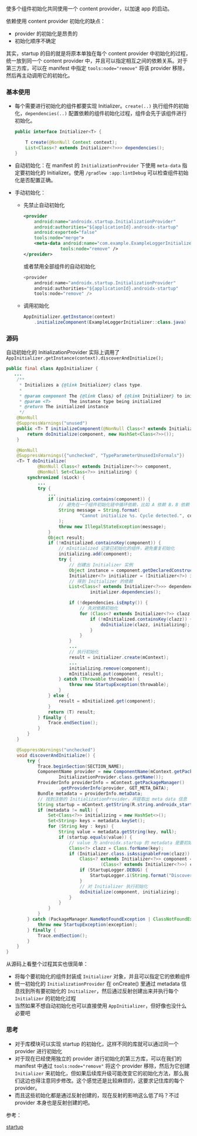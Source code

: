 使多个组件初始化共同使用一个 content provider，以加速 app 的启动。

依赖使用 content provider 初始化的缺点：

* provider 的初始化是昂贵的
* 初始化顺序不确定



其实，startup 的目的就是将原本单独在每个 content provider 中初始化的过程，统一放到同一个 content provider 中，并且可以指定相互之间的依赖关系。对于第三方库，可以在 manifest 中指定 `tools:node="remove"` 将该 provider 移除，然后再主动调用它的初始化。



### 基本使用

* 每个需要进行初始化的组件都要实现 Initializer。`create(..)` 执行组件的初始化，`dependencies(..)` 配置依赖的组件初始化过程，组件会先于该组件进行初始化。

  ```java
  public interface Initializer<T> {
  
      T create(@NonNull Context context);
      List<Class<? extends Initializer<?>>> dependencies();
  }
  ```

* 自动初始化：在 manifest 的 `InitializationProvider` 下使用 `meta-data` 指定要初始化的 Initializer。使用 `/gradlew :app:lintDebug` 可以检查组件初始化是否配置正确。

* 手动初始化：

  * 先禁止自动初始化

    ```xml
    <provider
        android:name="androidx.startup.InitializationProvider"
        android:authorities="${applicationId}.androidx-startup"
        android:exported="false"
        tools:node="merge">
        <meta-data android:name="com.example.ExampleLoggerInitializer"
                  tools:node="remove" />
    </provider>
    ```

    或者禁用全部组件的自动初始化

    ```java
    <provider
        android:name="androidx.startup.InitializationProvider"
        android:authorities="${applicationId}.androidx-startup"
        tools:node="remove" />
    ```

  * 调用初始化

    ```java
    AppInitializer.getInstance(context)
        .initializeComponent(ExampleLoggerInitializer::class.java)
    ```



### 源码

自动初始化的 InitializationProvider 实际上调用了 `AppInitializer.getInstance(context).discoverAndInitialize();`

```java
public final class AppInitializer {
   ...
    /**
     * Initializes a {@link Initializer} class type.
     *
     * @param component The {@link Class} of {@link Initializer} to initialize.
     * @param <T>       The instance type being initialized
     * @return The initialized instance
     */
    @NonNull
    @SuppressWarnings("unused")
    public <T> T initializeComponent(@NonNull Class<? extends Initializer<T>> component) {
        return doInitialize(component, new HashSet<Class<?>>());
    }

    @NonNull
    @SuppressWarnings({"unchecked", "TypeParameterUnusedInFormals"})
    <T> T doInitialize(
            @NonNull Class<? extends Initializer<?>> component,
            @NonNull Set<Class<?>> initializing) {
        synchronized (sLock) {
            ...
            try {
                ...
                if (initializing.contains(component)) {
                    // 避免在一个组件初始化链中循环依赖，比如 A 依赖 B，B 依赖 A 这种情况
                    String message = String.format(
                            "Cannot initialize %s. Cycle detected.", component.getName()
                    );
                    throw new IllegalStateException(message);
                }
                Object result;
                if (!mInitialized.containsKey(component)) {
                    // mInitialized 记录已初始化的组件，避免重复初始化
                    initializing.add(component);
                    try {
                        // 创建出 Initializer 实例
                        Object instance = component.getDeclaredConstructor().newInstance();
                        Initializer<?> initializer = (Initializer<?>) instance;
                        // 得到 Initializer 的依赖
                        List<Class<? extends Initializer<?>>> dependencies =
                                initializer.dependencies();

                        if (!dependencies.isEmpty()) {
                            // 先对依赖初始化
                            for (Class<? extends Initializer<?>> clazz : dependencies) {
                                if (!mInitialized.containsKey(clazz)) {
                                    doInitialize(clazz, initializing);
                                }
                            }
                        }
                        ...
                        // 执行初始化
                        result = initializer.create(mContext);
                        ...
                        initializing.remove(component);
                        mInitialized.put(component, result);
                    } catch (Throwable throwable) {
                        throw new StartupException(throwable);
                    }
                } else {
                    result = mInitialized.get(component);
                }
                return (T) result;
            } finally {
                Trace.endSection();
            }
        }
    }

    @SuppressWarnings("unchecked")
    void discoverAndInitialize() {
        try {
            Trace.beginSection(SECTION_NAME);
            ComponentName provider = new ComponentName(mContext.getPackageName(),
                    InitializationProvider.class.getName());
            ProviderInfo providerInfo = mContext.getPackageManager()
                    .getProviderInfo(provider, GET_META_DATA);
            Bundle metadata = providerInfo.metaData;
            // 找到注册的 InitializationProvider，并提取出 meta data 信息
            String startup = mContext.getString(R.string.androidx_startup);
            if (metadata != null) {
                Set<Class<?>> initializing = new HashSet<>();
                Set<String> keys = metadata.keySet();
                for (String key : keys) {
                    String value = metadata.getString(key, null);
                    if (startup.equals(value)) {
                        // value 为 androidx.startup 的 metadata 是要初始化的 Initializer
                        Class<?> clazz = Class.forName(key);
                        if (Initializer.class.isAssignableFrom(clazz)) {
                            Class<? extends Initializer<?>> component =
                                    (Class<? extends Initializer<?>>) clazz;
                            if (StartupLogger.DEBUG) {
                                StartupLogger.i(String.format("Discovered %s", key));
                            }
                            // 对 Initializer 执行初始化
                            doInitialize(component, initializing);
                        }
                    }
                }
            }
        } catch (PackageManager.NameNotFoundException | ClassNotFoundException exception) {
            throw new StartupException(exception);
        } finally {
            Trace.endSection();
        }
    }
}
```

从源码上看整个过程其实也很简单：

* 将每个要初始化的组件封装成 `Initializer` 对象，并且可以指定它的依赖组件
* 统一初始化的 `InitializationProvider` 在 onCreate() 里通过 metadata 信息找到所有要初始化的 `Initializer`，然后通过反射创建出来并执行每个 `Initializer` 的初始化过程
* 当然如果不想自动初始化也可以直接使用 `AppInitializer`，但好像也没什么必要吧



### 思考

* 对于库模块可以实现 startup 的初始化，这样不同的库就可以通过同一个 provider 进行初始化
* 对于现在已经使用独立的 provider 进行初始化的第三方库，可以在我们的 manifest 中通过 `tools:node="remove"` 将这个 provider 移除，然后为它创建 `Initializer` 来初始化，但如果后续库升级可能改变它的初始化方法，那么我们这边也得注意同步修改。这个感觉还是比较麻烦的，这要求记住库的每个 provider。
* 而且这些初始化都是通过反射创建的，现在反射的影响这么低了吗？不过 provider 本身也是反射创建的吧。







参考：

[startup](https://developer.android.com/topic/libraries/app-startup)